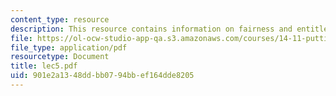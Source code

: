 ```yaml
---
content_type: resource
description: This resource contains information on fairness and entitlements.
file: https://ol-ocw-studio-app-qa.s3.amazonaws.com/courses/14-11-putting-social-sciences-to-the-test-field-experiments-in-economics-spring-2006/901e2a1348ddbb0794bbef164dde8205_lec5.pdf
file_type: application/pdf
resourcetype: Document
title: lec5.pdf
uid: 901e2a13-48dd-bb07-94bb-ef164dde8205
---
```

